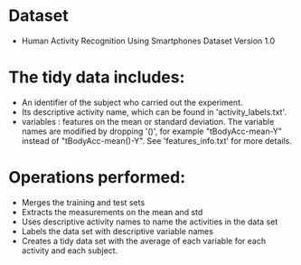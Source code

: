 
# Dataset 
* Human Activity Recognition Using Smartphones Dataset
Version 1.0

# The tidy data includes:
* An identifier of the subject who carried out the experiment.
* Its descriptive activity name, which can be found in 'activity_labels.txt'. 
* variables : features on the mean or standard deviation. The variable names are modified by dropping '()', for example "tBodyAcc-mean-Y" instead of "tBodyAcc-mean()-Y". See 'features_info.txt' for more details. 


# Operations performed:
* Merges the training and test sets
* Extracts the measurements on the mean and std
* Uses descriptive activity names to name the activities in the data set
* Labels the data set with descriptive variable names
* Creates a tidy data set with the average of each variable for each activity and each subject.





